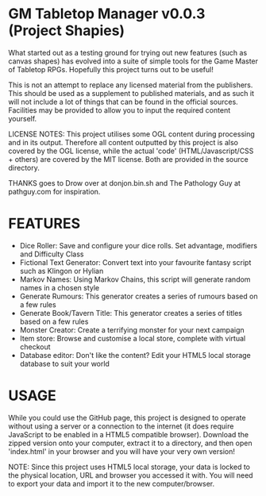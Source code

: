 GM Tabletop Manager v0.0.3 (Project Shapies)
=======

What started out as a testing ground for trying out new features (such as canvas shapes) has evolved into a suite of simple tools for the Game Master of Tabletop RPGs. Hopefully this project turns out to be useful!

This is not an attempt to replace any licensed material from the publishers. This should be used as a supplement to published materials, and as such it will not include a lot of things that can be found in the official sources. Facilities may be provided to allow you to input the required content yourself.

LICENSE NOTES: This project utilises some OGL content during processing and in its output. Therefore all content outputted by this project is also covered by the OGL license, while the actual 'code' (HTML/Javascript/CSS + others) are covered by the MIT license. Both are provided in the source directory.

THANKS goes to Drow over at donjon.bin.sh and The Pathology Guy at pathguy.com for inspiration.

FEATURES
=======

 - Dice Roller: Save and configure your dice rolls. Set advantage, modifiers and Difficulty Class
 - Fictional Text Generator: Convert text into your favourite fantasy script such as Klingon or Hylian
 - Markov Names: Using Markov Chains, this script will generate random names in a chosen style
 - Generate Rumours: This generator creates a series of rumours based on a few rules
 - Generate Book/Tavern Title: This generator creates a series of titles based on a few rules
 - Monster Creator: Create a terrifying monster for your next campaign
 - Item store: Browse and customise a local store, complete with virtual checkout
 - Database editor: Don't like the content? Edit your HTML5 local storage database to suit your world

USAGE
=======

While you could use the GitHub page, this project is designed to operate without using a server or a connection to the internet (it does require JavaScript to be enabled in a HTML5 compatible browser). Download the zipped version onto your computer, extract it to a directory, and then open 'index.html' in your browser and you will have your very own version!

NOTE: Since this project uses HTML5 local storage, your data is locked to the physical location, URL and browser you accessed it with. You will need to export your data and import it to the new computer/browser.